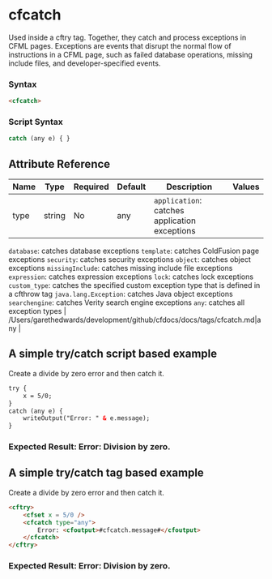 # cfcatch

Used inside a cftry tag. Together, they catch and process
 exceptions in CFML pages. Exceptions are events that
 disrupt the normal flow of instructions in a CFML page,
 such as failed database operations, missing include files, and
 developer-specified events.

### Syntax

```html
<cfcatch>
```

### Script Syntax

```javascript
catch (any e) { }
```

## Attribute Reference

| Name | Type | Required | Default | Description | Values |
| --- | --- | --- | --- | --- | --- |
| type | string | No | any | `application`: catches application exceptions
`database`: catches database exceptions
`template`: catches ColdFusion page exceptions
`security`: catches security exceptions
`object`: catches object exceptions
`missingInclude`: catches missing include file exceptions
`expression`: catches expression exceptions
`lock`: catches lock exceptions
`custom_type`: catches the specified custom exception type that is defined in a cfthrow tag
 `java.lang.Exception`: catches Java object exceptions
 `searchengine`: catches Verity search engine exceptions
 `any`: catches all exception types | /Users/garethedwards/development/github/cfdocs/docs/tags/cfcatch.md|any |

## A simple try/catch script based example

Create a divide by zero error and then catch it.

```html
try {
    x = 5/0;
}
catch (any e) {
    writeOutput("Error: " & e.message);
}
```

### Expected Result: Error: Division by zero.

## A simple try/catch tag based example

Create a divide by zero error and then catch it.

```html
<cftry>
    <cfset x = 5/0 />
    <cfcatch type="any">
        Error: <cfoutput>#cfcatch.message#</cfoutput>
    </cfcatch>
</cftry>
```

### Expected Result: Error: Division by zero.
